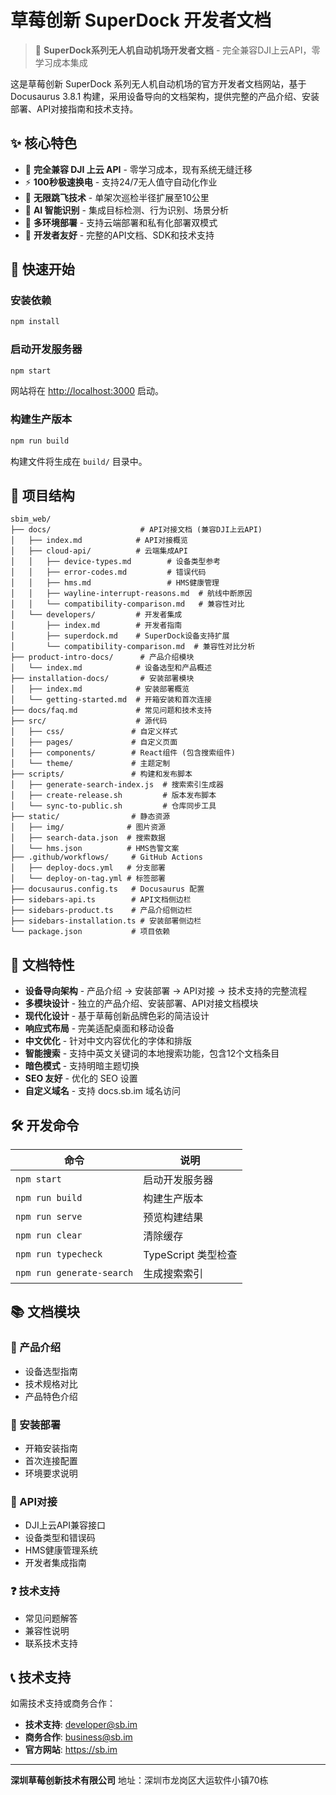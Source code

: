 # 草莓创新 SuperDock 开发者文档

> 🚁 **SuperDock系列无人机自动机场开发者文档** - 完全兼容DJI上云API，零学习成本集成

这是草莓创新 SuperDock 系列无人机自动机场的官方开发者文档网站，基于 Docusaurus 3.8.1 构建，采用设备导向的文档架构，提供完整的产品介绍、安装部署、API对接指南和技术支持。

## ✨ 核心特色

- 🔌 **完全兼容 DJI 上云 API** - 零学习成本，现有系统无缝迁移
- ⚡ **100秒极速换电** - 支持24/7无人值守自动化作业
- 🚀 **无限跳飞技术** - 单架次巡检半径扩展至10公里
- 🤖 **AI 智能识别** - 集成目标检测、行为识别、场景分析
- 📱 **多环境部署** - 支持云端部署和私有化部署双模式
- 🔧 **开发者友好** - 完整的API文档、SDK和技术支持

## 🚀 快速开始

### 安装依赖

```bash
npm install
```

### 启动开发服务器

```bash
npm start
```

网站将在 <http://localhost:3000> 启动。

### 构建生产版本

```bash
npm run build
```

构建文件将生成在 `build/` 目录中。

## 📁 项目结构

```text
sbim_web/
├── docs/                    # API对接文档 (兼容DJI上云API)
│   ├── index.md            # API对接概览
│   ├── cloud-api/          # 云端集成API
│   │   ├── device-types.md        # 设备类型参考
│   │   ├── error-codes.md         # 错误代码
│   │   ├── hms.md                 # HMS健康管理
│   │   ├── wayline-interrupt-reasons.md  # 航线中断原因
│   │   └── compatibility-comparison.md   # 兼容性对比
│   └── developers/         # 开发者集成
│       ├── index.md        # 开发者指南
│       ├── superdock.md    # SuperDock设备支持扩展
│       └── compatibility-comparison.md  # 兼容性对比分析
├── product-intro-docs/      # 产品介绍模块
│   └── index.md            # 设备选型和产品概述
├── installation-docs/       # 安装部署模块
│   ├── index.md            # 安装部署概览
│   └── getting-started.md  # 开箱安装和首次连接
├── docs/faq.md             # 常见问题和技术支持
├── src/                    # 源代码
│   ├── css/               # 自定义样式
│   ├── pages/             # 自定义页面
│   ├── components/        # React组件 (包含搜索组件)
│   └── theme/             # 主题定制
├── scripts/               # 构建和发布脚本
│   ├── generate-search-index.js  # 搜索索引生成器
│   ├── create-release.sh         # 版本发布脚本
│   └── sync-to-public.sh         # 仓库同步工具
├── static/                # 静态资源
│   ├── img/              # 图片资源
│   ├── search-data.json  # 搜索数据
│   └── hms.json          # HMS告警文案
├── .github/workflows/     # GitHub Actions
│   ├── deploy-docs.yml   # 分支部署
│   └── deploy-on-tag.yml # 标签部署
├── docusaurus.config.ts   # Docusaurus 配置
├── sidebars-api.ts        # API文档侧边栏
├── sidebars-product.ts    # 产品介绍侧边栏
├── sidebars-installation.ts # 安装部署侧边栏
└── package.json           # 项目依赖
```

## 🎨 文档特性

- **设备导向架构** - 产品介绍 → 安装部署 → API对接 → 技术支持的完整流程
- **多模块设计** - 独立的产品介绍、安装部署、API对接文档模块
- **现代化设计** - 基于草莓创新品牌色彩的简洁设计
- **响应式布局** - 完美适配桌面和移动设备
- **中文优化** - 针对中文内容优化的字体和排版
- **智能搜索** - 支持中英文关键词的本地搜索功能，包含12个文档条目
- **暗色模式** - 支持明暗主题切换
- **SEO 友好** - 优化的 SEO 设置
- **自定义域名** - 支持 docs.sb.im 域名访问

## 🛠 开发命令

| 命令 | 说明 |
|------|------|
| `npm start` | 启动开发服务器 |
| `npm run build` | 构建生产版本 |
| `npm run serve` | 预览构建结果 |
| `npm run clear` | 清除缓存 |
| `npm run typecheck` | TypeScript 类型检查 |
| `npm run generate-search` | 生成搜索索引 |

## 📚 文档模块

### 🎯 产品介绍
- 设备选型指南
- 技术规格对比
- 产品特色介绍

### 🔧 安装部署
- 开箱安装指南
- 首次连接配置
- 环境要求说明

### 🔌 API对接
- DJI上云API兼容接口
- 设备类型和错误码
- HMS健康管理系统
- 开发者集成指南

### ❓ 技术支持
- 常见问题解答
- 兼容性说明
- 联系技术支持

## 📞 技术支持

如需技术支持或商务合作：

- **技术支持**: developer@sb.im
- **商务合作**: business@sb.im
- **官方网站**: <https://sb.im>

---

**深圳草莓创新技术有限公司**
地址：深圳市龙岗区大运软件小镇70栋